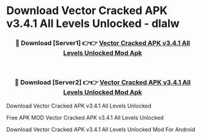 # Download Vector Cracked APK v3.4.1 All Levels Unlocked - dlalw



<div align="center">
<h3>🔴 Download [Server1] 👉👉 <a href="https://momento.my/?title=Vector_Cracked_APK_v3.4.1_All_Levels_Unlocked">Vector Cracked APK v3.4.1 All Levels Unlocked Mod Apk</a></h3><br>

<h3>🔴 Download [Server2] 👉👉 <a href="https://momento.my/?title=Vector_Cracked_APK_v3.4.1_All_Levels_Unlocked">Vector Cracked APK v3.4.1 All Levels Unlocked Mod Apk</a></h3>
</div>



Download Vector Cracked APK v3.4.1 All Levels Unlocked 

Free APK MOD Vector Cracked APK v3.4.1 All Levels Unlocked 

Download Vector Cracked APK v3.4.1 All Levels Unlocked Mod For Android
